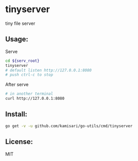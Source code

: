 tinyserver
==========
tiny file server

Usage:
------
Serve
```sh
cd ${serv_root}
tinyserver
# default listen http://127.0.0.1:8080
# push ctrl-c to stop
```

After serve
```sh
# in another terminal
curl http://127.0.0.1:8080
```

Install:
--------
```sh
go get -v -u github.com/kamisari/go-utils/cmd/tinyserver
```

License:
--------
MIT
